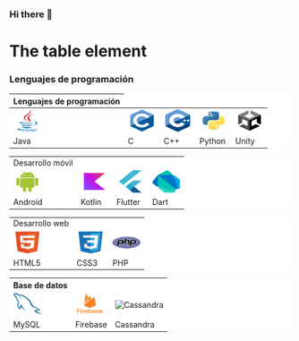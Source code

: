

### Hi there 👋

<h1>The table element</h1>

<h3> Lenguajes de programación </h3>

<table>
  <style>
  table {
    background-color: white;
  }
</style>
  <thead>
    <tr>
      <th>Lenguajes de programación</th>
    </tr>
    
  </thead>
  <tbody>
    <tr>
      <td><img src="https://raw.githubusercontent.com/devicons/devicon/master/icons/java/java-original.svg" alt="Java" width="50" height="40"></td>
      <td><img src="https://raw.githubusercontent.com/devicons/devicon/master/icons/c/c-original.svg" alt="C" width="50" height="40"></td>
      <td><img src="https://raw.githubusercontent.com/devicons/devicon/master/icons/cplusplus/cplusplus-original.svg" alt="C++" width="50" height="40"></td>
      <td><img src="https://raw.githubusercontent.com/devicons/devicon/master/icons/python/python-original.svg" alt="Python" width="50" height="40"> </td>
      <td><img src="https://raw.githubusercontent.com/devicons/devicon/master/icons/unity/unity-original.svg" alt="Unity" width="50" height="40"> </td>
    </tr>
    <tr>
    <td>Java</td>
    <td>C</td>
    <td> C++</td>
    <td>Python</td>
    <td>Unity</td>
  </tr>
  </tbody>
</table>

<table>
  <tr>
    <td>Desarrollo móvil</td>
  </tr>
  <tr>
    <td><img src="https://raw.githubusercontent.com/devicons/devicon/master/icons/android/android-original.svg" alt="Android" width="50" height="40"></td>
    <td><img src="https://raw.githubusercontent.com/devicons/devicon/master/icons/kotlin/kotlin-original.svg" alt="Kotlin" width="50" height="40"></td>
    <td><img src="https://raw.githubusercontent.com/devicons/devicon/master/icons/flutter/flutter-original.svg" alt="Flutter" width="50" height="40"></td>
    <td><img src="https://raw.githubusercontent.com/devicons/devicon/master/icons/dart/dart-original.svg" alt="Dart" width="50" height="40"></td>
  </tr>
  <tr>
    <td>Android</td>
    <td>Kotlin</td>
    <td>Flutter</td>
    <td>Dart</td>
  </tr>
</table>

<table>
  <tr>
    <td>Desarrollo web</td>
  </tr>
  <tr>
    <td><img src="https://raw.githubusercontent.com/devicons/devicon/master/icons/html5/html5-original.svg" alt="HTML5" width="50" height="40"></td>
    <td><img src="https://raw.githubusercontent.com/devicons/devicon/master/icons/css3/css3-original.svg" alt="CSS3" width="50" height="40"></td>
    <td><img src="https://raw.githubusercontent.com/devicons/devicon/master/icons/php/php-original.svg" alt="PHP" width="50" height="40"></td>
  </tr>
  <tr>
    <td>HTML5</td>
    <td>CSS3</td>
    <td>PHP</td>
  </tr>
</table>


<table>
  <tr>
    <th>Base de datos</th>
   
  </tr>
  <tr>
    <td><img src="https://raw.githubusercontent.com/devicons/devicon/master/icons/mysql/mysql-original.svg" alt="MySQL" width="50" height="40"></td>
    <td><img src="https://raw.githubusercontent.com/devicons/devicon/master/icons/firebase/firebase-plain-wordmark.svg" alt="Firebase" width="50" height="40"></td>
    <td><img src="ruta/a/tu/imagen/cassandra.png" alt="Cassandra" width="40" height="40"></td>
  </tr>
  <tr>
    <td>MySQL</td>
    <td>Firebase</td>
    <td>Cassandra</td>
  </tr>
</table>

